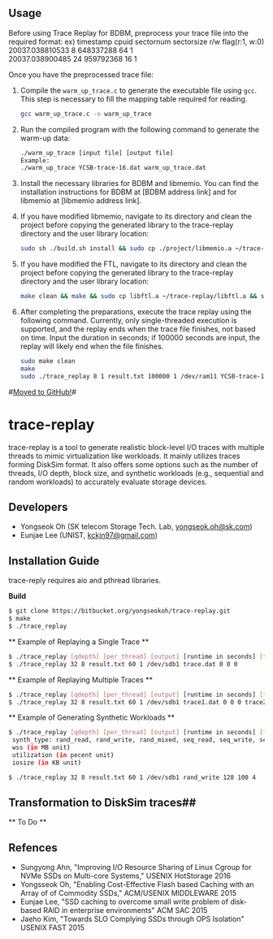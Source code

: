 ## Usage

Before using Trace Replay for BDBM, preprocess your trace file into the required format:
ex)
timestamp     cpuid     sectornum   sectorsize   r/w flag(r:1, w:0)  
20037.038810533 8   648337288   64  1  
20037.038900485 24  959792368   16  1  


Once you have the preprocessed trace file:

1. Compile the `warm_up_trace.c` to generate the executable file using `gcc`. This step is necessary to fill the mapping table required for reading.

   ```sh
   gcc warm_up_trace.c -o warm_up_trace
   ```

2. Run the compiled program with the following command to generate the warm-up data:

   ```sh
   ./warm_up_trace [input file] [output file]
   Example:
   ./warm_up_trace YCSB-trace-16.dat warm_up_trace.dat
   ```
   
3. Install the necessary libraries for BDBM and libmemio. You can find the installation instructions for BDBM at [BDBM address link] and for libmemio at [libmemio address link].

4. If you have modified libmemio, navigate to its directory and clean the project before copying the generated library to the trace-replay directory and the user library location:

   ```sh
   sudo sh ./build.sh install && sudo cp ./project/libmemio.a ~/trace-replay/libmemio.a && sudo cp ./project/libmemio.a /usr/local/include/memio/libmemio.a
   ```

5. If you have modified the FTL, navigate to its directory and clean the project before copying the generated library to the trace-replay directory and the user library location:

    ```sh
   make clean && make && sudo cp libftl.a ~/trace-replay/libftl.a && sudo cp libftl.a /usr/local/include/ftl/libftl.a
   ```

6. After completing the preparations, execute the trace replay using the following command. Currently, only single-threaded execution is supported, and the replay ends when the trace file finishes, not based on time. Input the duration in seconds; if 100000 seconds are input, the replay will likely end when the file finishes.

    ```sh
   sudo make clean
   make
   sudo ./trace_replay 8 1 result.txt 100000 1 /dev/ram11 YCSB-trace-16.dat 0 0 0
   ```



#[Moved to GitHub!](https://github.com/yongseokoh/trace-replay)#

# trace-replay #

trace-replay is a tool to generate realistic block-level I/O traces with multiple threads to mimic virtualization like workloads. It mainly utilizes traces forming DiskSim format. It also offers some options such as the number of threads, I/O depth, block size, and synthetic workloads (e.g., sequential and random workloads) to accurately evaluate storage devices.

## Developers ##

* Yongseok Oh (SK telecom Storage Tech. Lab, yongseok.oh@sk.com)
* Eunjae Lee (UNIST, kckjn97@gmail.com)


## Installation Guide ##

trace-reply requires aio and pthread libraries. 

**Build** 

```sh
$ git clone https://bitbucket.org/yongseokoh/trace-replay.git
$ make
$ ./trace_replay 
```


** Example of Replaying a Single Trace **

```sh
$ ./trace_replay [qdepth] [per_thread] [output] [runtime in seconds] [trace_repeat] [devicefile] [tracefile1] [timescale1] [0] [0]
$ ./trace_replay 32 8 result.txt 60 1 /dev/sdb1 trace.dat 0 0 0
```


** Example of Replaying Multiple Traces **

```sh
$ ./trace_replay [qdepth] [per_thread] [output] [runtime in seconds] [trace_repeat] [devicefile] [tracefile1] [timescale1] [0] [0]
$ ./trace_replay 32 8 result.txt 60 1 /dev/sdb1 trace1.dat 0 0 0 trace2.dat 0 0 0 trace3.dat 0 0 0 trace4.dat 0 0 0
```


** Example of Generating Synthetic Workloads ** 
```sh
$ ./trace_replay [qdepth] [per_thread] [output] [runtime in seconds] [trace_repeat] [synth_type] [wss] [utilization] [iosize]
 synth_type: rand_read, rand_write, rand_mixed, seq_read, seq_write, seq_mixed
 wss (in MB unit)
 utilization (in pecent unit)
 iosize (in KB unit)

$ ./trace_replay 32 8 result.txt 60 1 /dev/sdb1 rand_write 128 100 4
```
## Transformation to DiskSim traces##

** To Do **

## Refences ##

* Sungyong Ahn, "Improving I/O Resource Sharing of Linux Cgroup for NVMe SSDs on Multi-core Systems," USENIX HotStorage 2016
* Yongsseok Oh, "Enabling Cost-Effective Flash based Caching with an Array of of Commodity SSDs," ACM/USENIX MIDDLEWARE 2015
* Eunjae Lee, "SSD caching to overcome small write problem of disk-based RAID in enterprise environments" ACM SAC 2015
* Jaeho Kim, "Towards SLO Complying SSDs through OPS Isolation" USENIX FAST 2015

